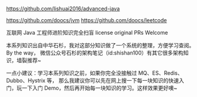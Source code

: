 https://github.com/lishuai2016/advanced-java

https://github.com/doocs/jvm
https://github.com/doocs/leetcode

互联网 Java 工程师进阶知识完全扫盲
license original PRs Welcome

本系列知识出自中华石杉，我对这部分知识做了一个系统的整理，方便学习查阅。By the way，
微信公众号石杉的架构笔记（id:shishan100）有其它很多架构知识，墙裂推荐~

一点小建议：学习本系列知识之前，如果你完全没接触过 MQ、ES、Redis、Dubbo、Hystrix 等，
那么我建议你可以先在网上搜一下每一块知识的快速入门，玩一下入门 Demo，然后再开始每一块知识的学习。这样效果更好噢~